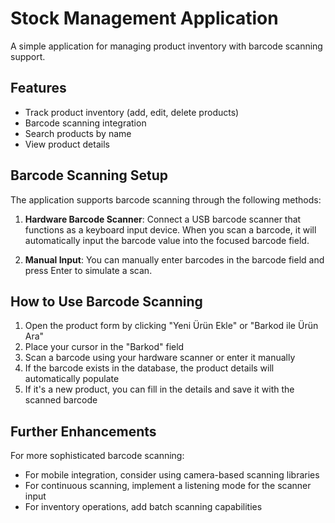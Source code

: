 # Stock Management Application

A simple application for managing product inventory with barcode scanning support.

## Features

- Track product inventory (add, edit, delete products)
- Barcode scanning integration
- Search products by name
- View product details

## Barcode Scanning Setup

The application supports barcode scanning through the following methods:

1. **Hardware Barcode Scanner**: Connect a USB barcode scanner that functions as a keyboard input device. When you scan a barcode, it will automatically input the barcode value into the focused barcode field.

2. **Manual Input**: You can manually enter barcodes in the barcode field and press Enter to simulate a scan.

## How to Use Barcode Scanning

1. Open the product form by clicking "Yeni Ürün Ekle" or "Barkod ile Ürün Ara"
2. Place your cursor in the "Barkod" field
3. Scan a barcode using your hardware scanner or enter it manually
4. If the barcode exists in the database, the product details will automatically populate
5. If it's a new product, you can fill in the details and save it with the scanned barcode

## Further Enhancements

For more sophisticated barcode scanning:

- For mobile integration, consider using camera-based scanning libraries
- For continuous scanning, implement a listening mode for the scanner input
- For inventory operations, add batch scanning capabilities
